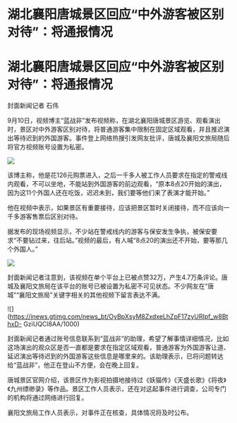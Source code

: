 # 湖北襄阳唐城景区回应“中外游客被区别对待”：将通报情况

# 湖北襄阳唐城景区回应“中外游客被区别对待”：将通报情况

封面新闻记者 石伟

9月10日，视频博主“蓝战非”发布视频称，在湖北襄阳唐城景区游览、观看演出时，景区对中外游客区别对待，将普通游客集中限制在固定区域观看，并且推迟演出等待迟到的外国游客。事件登上网络热搜引发网友批评，唐城及襄阳文旅局随后将官方视频账号设置为私密。

![](https://inews.gtimg.com/news_bt/OtjKJSby7v4jwzVj3_nR5Tc6VXcDi9N1kwJgdVo7LgQ0AAA/1000)

该博主称，他是花126元购票进入，之后一千多人被工作人员要求在指定的警戒线内观看，不可以坐地，不能站到外国游客的前边观看，“原本8点20开始的演出，因为这11个外国人还在吃饭，迟迟未到，我们要等他们来了表演才能开始。”

他在视频中表示，如果景区有重要接待，应该把景区暂时关闭接待，而不应该向一千多游客售票后区别对待。

据发布的现场视频显示，不少站在警戒线内的游客与保安发生争执，被保安要求“不要钻过来，往后站。”视频的最后，有人喊“8点20的演出还不开始，要等那几个外国人。”

![](https://inews.gtimg.com/news_bt/OPYykGHXyMpQgSw7krjO_diDG_0gbnRVwulKtSD90pEQYAA/1000)

封面新闻记者注意到，该视频在单个平台上已被点赞32万，产生4.7万条评论。唐城及襄阳文旅局在该平台的账号已被设置为私密不可见状态。不少网友在“唐城”“襄阳文旅局”关键字相关的其他视频下留言表达不满。

![](https://inews.gtimg.com/news_bt/OyBpXsyM8ZxdxeLhZpF17zyURIpf_w8BthxD-
GziUQCl8AA/1000)

封面新闻记者通过账号信息联系到“蓝战非”的助理，希望了解事情详细情况，比如这场演出的观众区是否一直都是要求在指定区域观看，普通游客为外国游客让道、延迟演出等待迟到的外国游客这些信息是哪里来的。该助理表示，已将问题转达给“蓝战非”，他正在登山不方便，会在晚上回复。

唐城景区官网介绍，该景区作为影视拍摄地接待过《妖猫传》《天盛长歌》《将夜》《九州缥缈录》等作品。景区工作人员表示，还在对这起事件进行调查，公司专门的机构将通过网络进行回复。

襄阳文旅局工作人员表示，对事件正在核查，具体情况将及时公布。

